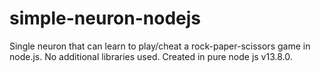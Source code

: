 # simple-neuron-nodejs
Single neuron that can learn to play/cheat a rock-paper-scissors game in node.js.
No additional libraries used. Created in pure node js v13.8.0.
